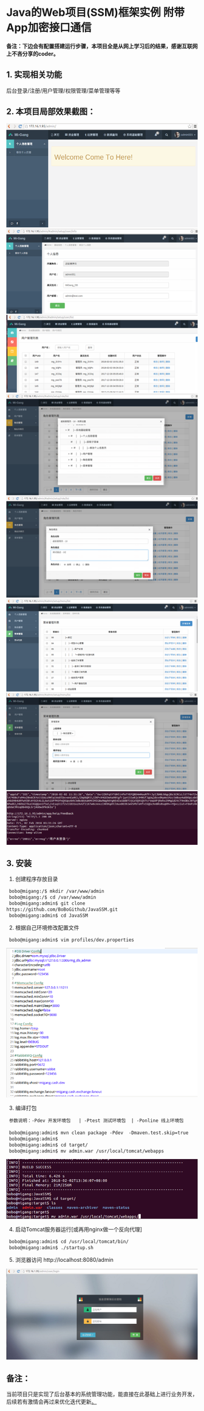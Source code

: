 # Java的Web项目(SSM)框架实例 附带App加密接口通信

#### 备注：下边会有配置搭建运行步骤，本项目全是从网上学习后的结果，感谢互联网上不吝分享的coder。

## 1. 实现相关功能

后台登录/注册/用户管理/权限管理/菜单管理等等

## 2. 本项目局部效果截图：

<img src="https://github.com/BoBoGithub/JavaSSM/blob/master/image/home.png?raw=true">
<img src="https://github.com/BoBoGithub/JavaSSM/blob/master/image/userInfo.png?raw=true">
<img src="https://github.com/BoBoGithub/JavaSSM/blob/master/image/UserManager.png?raw=true">
<img src="https://github.com/BoBoGithub/JavaSSM/blob/master/image/RolePermitM.png?raw=true">
<img src="https://github.com/BoBoGithub/JavaSSM/blob/master/image/RoleEdit.png?raw=true">
<img src="https://github.com/BoBoGithub/JavaSSM/blob/master/image/MenuManager.png?raw=true">
<img src="https://github.com/BoBoGithub/JavaSSM/blob/master/image/MenuAdd.png?raw=true">
<img src="https://github.com/BoBoGithub/JavaSSM/blob/master/image/ApiInterface.png?raw=true">

## 3. 安装

1. 创建程序存放目录

```
 bobo@migang:/$ mkdir /var/www/admin
 bobo@migang:/$ cd /var/www/admin
 bobo@migang:admin$ git clone https://github.com/BoBoGithub/JavaSSM.git
 bobo@migang:admin$ cd JavaSSM
```

2. 根据自己环境修改配置文件

```
 bobo@migang:admin$ vim profiles/dev.properties
```

<img src="https://github.com/BoBoGithub/JavaSSM/blob/master/image/Config.png?raw=true">

3. 编译打包

```
 参数说明：-Pdev 开发环境包   | -Ptest 测试环境包  | -Ponline 线上环境包
 
 bobo@migang:admin$ mvn clean package -Pdev  -Dmaven.test.skip=true
 bobo@migang:admin$ 
 bobo@migang:admin$ cd target/
 bobo@migang:admin$ mv admin.war /usr/local/tomcat/webapps
```
<img src="https://github.com/BoBoGithub/JavaSSM/blob/master/image/pack.png?raw=true">

4. 启动Tomcat服务器运行[或再用nginx做一个反向代理]
```
 bobo@migang:admin$ cd /usr/local/tomcat/bin/
 bobo@migang:admin$ ./startup.sh
```

5. 浏览器访问 http://localhost:8080/admin

<img src="https://github.com/BoBoGithub/JavaSSM/blob/master/image/Login.png?raw=true">


## 备注：
当前项目只是实现了后台基本的系统管理功能，能直接在此基础上进行业务开发，后续若有激情会再过来优化迭代更新[。](http://www.xgsddl.com)